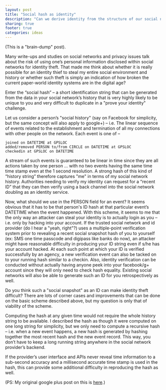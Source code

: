 ```yaml
---
layout: post
title: "Social hash as identity"
description: "Can we derive identity from the structure of our social network?"
sharing: true
footer: true
categories: ideas
---
```


(This is a "brain-dump" post).

Many write-ups and studies on social networks and privacy issues talk about the
risk of using one’s personal information disclosed within social networks for
identity theft. That made me think about whether it is really possible for an
identity thief to steal my entire social environment and history or whether
such theft is simply an indication of how broken the current paper-world
identity systems are in the digital age?

Enter the “social hash” – a short identification string that can be generated
from the data in your social network’s history that is very highly likely to be
unique to you and very difficult to duplicate in a "prove your identity"
challenge.

Let us consider a person’s "social history" (say on Facebook for simplicity,
but the same concept will also apply to google+) – i.e. The linear sequence of
events related to the establishment and termination of all my connections with
other people on the network. Each event is one of –

    joined on DATETIME at GPSLOC
    added/removed PERSON to/from CIRCLE on DATETIME at GPSLOC
    checkedin at GPSLOC on DATETIME

A stream of such events is guaranteed to be linear in time since they are all
actions taken by one person ... with no two events having the same time time
stamp even at the 1 second resolution. A strong hash of this kind of “history
string” therefore captures "me" in terms of my social network history.
Authorities needing to verify my identity can request for a “recent ID” that
they can then verify using a back channel into the social network doubling as
an identity service.

Now, what should we use in the PERSON field for an event? It seems obvious that
it has to be that person's ID hash at that particular event’s DATETIME when the
event happened. With this scheme, it seems to me that the only way an attacker
can steal your identity is to actually login as you – i.e. only by hacking into
your account. If the trusted social network and id provider (do I hear a "yeah,
right"?) uses a multiple-point verification system prior to revealing a recent
social snapshot hash of you to yourself (ex: SMS one time passcode and digipass
like banks do now), an attacker might have reasonable difficulty in producing
your ID string even if s/he has your account hacked. At each such point at
which your ID is verified successfully by an agency, a new verification event
can also be tacked on to your running hash similar to a checkin. Also, identity
verification can be conducted without actually having anyone peek into your
facebook/g+ account since they will only need to check hash equality. Existing
social networks will also be able to generate such an ID for you
retrospectively as well.

Do you think such a "social snapshot" as an ID can make identity theft
difficult? There are lots of corner cases and improvements that can be done on
the basic scheme described above, but my question is only that of viability of
the scheme.

Computing the hash at any given time would not require the whole history string
to be available. I described the hash as though it were computed on one long
string for simplicity, but we only need to compute a recursive hash – i.e. when
a new event happens, a new hash is generated by hashing together the most
recent hash and the new event record. This way, you don’t have to keep a long
running string anywhere in the social network provider’s backend.

If the provider’s user interface and APIs never reveal time information to a
sub-second accuracy and a millisecond accurate time stamp is used in the hash,
this can provide some additional difficulty in reproducing the hash as well.

(PS: My original google plus post on this is [here](https://plus.google.com/102694714835839603248/posts/b7SsJTR1GGV).)
